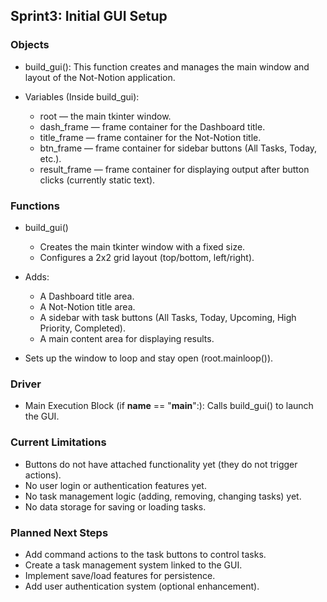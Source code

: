 ## Sprint3: Initial GUI Setup

### Objects
- build_gui():
This function creates and manages the main window and layout of the Not-Notion application.

- Variables (Inside build_gui):
  - root — the main tkinter window.
  - dash_frame — frame container for the Dashboard title.
  - title_frame — frame container for the Not-Notion title.
  - btn_frame — frame container for sidebar buttons (All Tasks, Today, etc.).
  - result_frame — frame container for displaying output after button clicks (currently static text).

### Functions
- build_gui()
  - Creates the main tkinter window with a fixed size.
  - Configures a 2x2 grid layout (top/bottom, left/right).

- Adds:
  - A Dashboard title area.
  - A Not-Notion title area.
  - A sidebar with task buttons (All Tasks, Today, Upcoming, High Priority, Completed).
  - A main content area for displaying results.

- Sets up the window to loop and stay open (root.mainloop()).

### Driver
- Main Execution Block (if __name__ == "__main__":): 
Calls build_gui() to launch the GUI.

### Current Limitations
- Buttons do not have attached functionality yet (they do not trigger actions).
- No user login or authentication features yet.
- No task management logic (adding, removing, changing tasks) yet.
- No data storage for saving or loading tasks.

### Planned Next Steps
- Add command actions to the task buttons to control tasks.
- Create a task management system linked to the GUI.
- Implement save/load features for persistence.
- Add user authentication system (optional enhancement).


